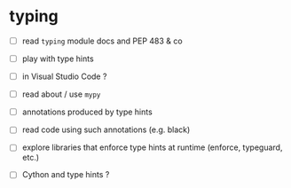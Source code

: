 # typing

  - [ ] read `typing` module docs and PEP 483 & co
  
  - [ ] play with type hints
  
  - [ ] in Visual Studio Code ?
  
  - [ ] read about / use `mypy`
  
  - [ ] annotations produced by type hints
  
  - [ ] read code using such annotations (e.g. black)
  
  - [ ] explore libraries that enforce type hints at runtime (enforce, typeguard, etc.)
  
  - [ ] Cython and type hints ?
